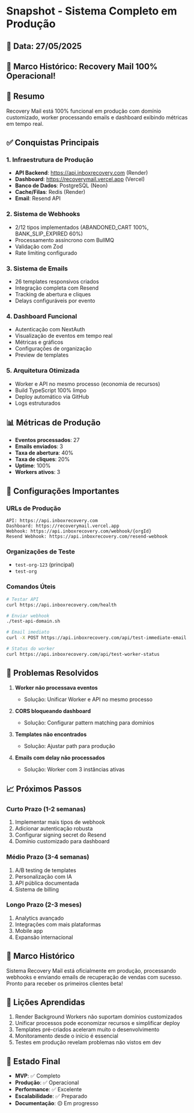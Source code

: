 # Snapshot - Sistema Completo em Produção

## 📅 Data: 27/05/2025

## 🎉 Marco Histórico: Recovery Mail 100% Operacional!

## 🎯 Resumo
Recovery Mail está 100% funcional em produção com domínio customizado, worker processando emails e dashboard exibindo métricas em tempo real.

## ✅ Conquistas Principais

### 1. Infraestrutura de Produção
- **API Backend**: https://api.inboxrecovery.com (Render)
- **Dashboard**: https://recoverymail.vercel.app (Vercel)
- **Banco de Dados**: PostgreSQL (Neon)
- **Cache/Filas**: Redis (Render)
- **Email**: Resend API

### 2. Sistema de Webhooks
- 2/12 tipos implementados (ABANDONED_CART 100%, BANK_SLIP_EXPIRED 60%)
- Processamento assíncrono com BullMQ
- Validação com Zod
- Rate limiting configurado

### 3. Sistema de Emails
- 26 templates responsivos criados
- Integração completa com Resend
- Tracking de abertura e cliques
- Delays configuráveis por evento

### 4. Dashboard Funcional
- Autenticação com NextAuth
- Visualização de eventos em tempo real
- Métricas e gráficos
- Configurações de organização
- Preview de templates

### 5. Arquitetura Otimizada
- Worker e API no mesmo processo (economia de recursos)
- Build TypeScript 100% limpo
- Deploy automático via GitHub
- Logs estruturados

## 📊 Métricas de Produção
- **Eventos processados**: 27
- **Emails enviados**: 3
- **Taxa de abertura**: 40%
- **Taxa de cliques**: 20%
- **Uptime**: 100%
- **Workers ativos**: 3

## 🔧 Configurações Importantes

### URLs de Produção
```
API: https://api.inboxrecovery.com
Dashboard: https://recoverymail.vercel.app
Webhook: https://api.inboxrecovery.com/webhook/{orgId}
Resend Webhook: https://api.inboxrecovery.com/resend-webhook
```

### Organizações de Teste
- `test-org-123` (principal)
- `test-org`

### Comandos Úteis
```bash
# Testar API
curl https://api.inboxrecovery.com/health

# Enviar webhook
./test-api-domain.sh

# Email imediato
curl -X POST https://api.inboxrecovery.com/api/test-immediate-email

# Status do worker
curl https://api.inboxrecovery.com/api/test-worker-status
```

## 🐛 Problemas Resolvidos

1. **Worker não processava eventos**
   - Solução: Unificar Worker e API no mesmo processo

2. **CORS bloqueando dashboard**
   - Solução: Configurar pattern matching para domínios

3. **Templates não encontrados**
   - Solução: Ajustar path para produção

4. **Emails com delay não processados**
   - Solução: Worker com 3 instâncias ativas

## 📈 Próximos Passos

### Curto Prazo (1-2 semanas)
1. Implementar mais tipos de webhook
2. Adicionar autenticação robusta
3. Configurar signing secret do Resend
4. Domínio customizado para dashboard

### Médio Prazo (3-4 semanas)
1. A/B testing de templates
2. Personalização com IA
3. API pública documentada
4. Sistema de billing

### Longo Prazo (2-3 meses)
1. Analytics avançado
2. Integrações com mais plataformas
3. Mobile app
4. Expansão internacional

## 🎉 Marco Histórico
Sistema Recovery Mail está oficialmente em produção, processando webhooks e enviando emails de recuperação de vendas com sucesso. Pronto para receber os primeiros clientes beta!

## 📝 Lições Aprendidas
1. Render Background Workers não suportam domínios customizados
2. Unificar processos pode economizar recursos e simplificar deploy
3. Templates pré-criados aceleram muito o desenvolvimento
4. Monitoramento desde o início é essencial
5. Testes em produção revelam problemas não vistos em dev

## 🚀 Estado Final
- **MVP**: ✅ Completo
- **Produção**: ✅ Operacional
- **Performance**: ✅ Excelente
- **Escalabilidade**: ✅ Preparado
- **Documentação**: 🟡 Em progresso 